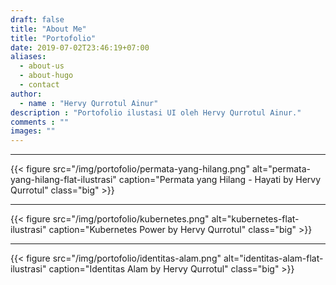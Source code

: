 ```yaml
---
draft: false
title: "About Me"
title: "Portofolio"
date: 2019-07-02T23:46:19+07:00
aliases:
  - about-us
  - about-hugo
  - contact
author:
  - name : "Hervy Qurrotul Ainur"
description : "Portofolio ilustasi UI oleh Hervy Qurrotul Ainur."
comments : ""
images: ""
---
```


---
{{< figure src="/img/portofolio/permata-yang-hilang.png" alt="permata-yang-hilang-flat-ilustrasi" caption="Permata yang Hilang - Hayati by Hervy Qurrotul" class="big" >}}

---
{{< figure src="/img/portofolio/kubernetes.png" alt="kubernetes-flat-ilustrasi" caption="Kubernetes Power by Hervy Qurrotul" class="big" >}}

---
{{< figure src="/img/portofolio/identitas-alam.png" alt="identitas-alam-flat-ilustrasi" caption="Identitas Alam by Hervy Qurrotul" class="big" >}}

